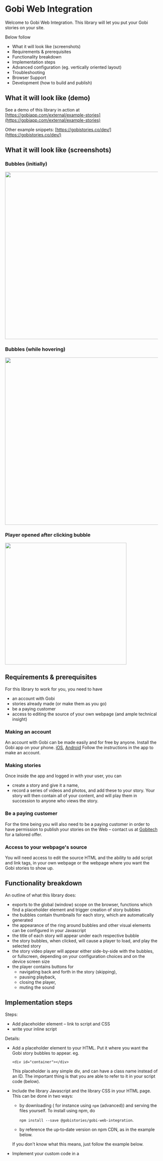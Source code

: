 # Gobi Web Integration

Welcome to Gobi Web Integration. This library will let you put your Gobi stories on your site.

Below follow

- What it will look like (screenshots)
- Requirements & prerequisites
- Functionality breakdown
- Implementation steps
- Advanced configuration (eg. vertically oriented layout)
- Troubleshooting
- Browser Support
- Development (how to build and publish)

## What it will look like (demo)

See a demo of this library in action at
[https://gobiapp.com/external/example-stories](https://gobiapp.com/external/example-stories)

Other example snippets:
[https://gobistories.co/dev/](https://gobistories.co/dev/)


## What it will look like (screenshots)

### Bubbles (initially)

<img src="https://eu1media.gobitech.no/bubbles-initial.png" width="550px">

### Bubbles (while hovering)

<img src="https://eu1media.gobitech.no/bubbles-hover.png" width="550px">

### Player opened after clicking bubble

<img src="https://eu1media.gobitech.no/click-player-small.png" width="400px">




## Requirements & prerequisites

For this library to work for you, you need to have 
- an account with Gobi
- stories already made (or make them as you go)
- be a paying customer
- access to editing the source of your own webpage (and ample technical insight)

### Making an account

An account with Gobi can be made easily and for free by anyone. Install the Gobi app on your phone. [iOS](https://itunes.apple.com/us/app/gobi-send-snaps-in-groups/id1025344825?utm_source=gobiapp.com&utm_medium=website), [Android](https://play.google.com/store/apps/details?id=no.gobiapp.gobi&utm_source=gobiapp.com&utm_medium=website)
  Follow the instructions in the app to make an account.

### Making stories

Once inside the app and logged in with your user, you can
- create a story and give it a name,
- record a series of videos and photos, and add these to your story. Your story will then contain all of your content, and will play them in succession to anyone who views the story.

### Be a paying customer

For the time being you will also need to be a paying customer in order to have permission to publish your stories on the Web – contact us at [Gobitech](http://gobistories.co) for a tailored offer.


### Access to your webpage's source

You will need access to edit the source HTML and the ability to add script and link tags, in your own webpage or the webpage where you want the Gobi stories to show up.

## Functionality breakdown

An outline of what this library does:
- exports to the global (window) scope on the browser, functions which find a placeholder element and trigger creation of story bubbles
- the bubbles contain thumbnails for each story, which are automatically generated
- the appearance of the ring around bubbles and other visual elements can be configured in your Javascript
- the title of each story will appear under each respective bubble
- the story bubbles, when clicked, will cause a player to load, and play the selected story
- the story video player will appear either side-by-side with the bubbles, or fullscreen, depending on your configuration choices and on the device screen size
- the player contains buttons for
  - navigating back and forth in the story (skipping),
  - pausing playback,
  - closing the player,
  - muting the sound

## Implementation steps


Steps:
- Add placeholder element
– link to script and CSS
- write your inline script

Details:
- Add a placeholder element to your HTML. Put it where you want the Gobi story bubbles to appear.
  eg.
  
  ```<div id="container"></div>```
  
  This placeholder is any simple div, and can have a class name instead of an ID. The important thing is that you are able to refer to it in your script code (below).
  
- Include the library Javascript and the library CSS in your HTML page. This can be done in two ways:
  - by downloading ( for instance using ```npm``` (advanced)) and serving the files yourself.  To install using npm, do
  
    ```npm install --save @gobistories/gobi-web-integration```.

  - by reference the up‐to‐date version on npm CDN, as in the example below.

  If you don't know what this means, just follow the example below. 
- Implement your custom code in a <script> tag, which should at least call the `gobi.Bubbles` function, to get the placeholder replaced and the stories running.

  ```html
    <script>
        new gobi.Bubbles({
          container: document.getElementById('container'),
          stories: [{...}, {...}],
        });
    </script>
  ```

  Specify each story from story ID. Example:
  
  ```
  new gobi.Bubbles({
    stories: [
      {id: '37Njb1', title: 'Summer', avatarSrc: 'https://...'}, { ... }
  ```

  avatarSrc and title are optional – the avatar (thumbnail or picture in the bubble) will be fetched
  automatically from the story video, but set avatarSrc if you wish to override it with your own.

Full example:

```html
<html>
<head>
  <link href="https://unpkg.com/@gobistories/gobi-web-integration/dist/gobi-web-integration.css"
        rel="stylesheet">
  <script src="https://unpkg.com/@gobistories/gobi-web-integration"></script>
</head>
<body>
  <div id="gobi-container"></div>
  <script>
    new gobi.Bubbles({
      container: document.getElementById('gobi-container'),
      stories: [
        {id: "fhG6eY"},
        {id: "8tazBc"},
        {id: "9uIOKd"}
      ]
    });
  </script>
</body>
</html>
```

## Referencing a specific version of the library

If you want to reference a specific version, replace
```html
<script src="https://unpkg.com/@gobistories/gobi-web-integration"></script>
```
with
```html
<script src="https://unpkg.com/@gobistories/gobi-web-integration@3.9.8"></script>
```
where 3.9.8 is the version you require.


## Using with a bundler

If you’re using a bundler like [webpack](https://webpack.js.org), the exported object will be the Player and Module
constructor (unlike the browser where it is attached to `window.gobi`):

```js
import { Bubbles } from 'gobi-web-integration';

new Bubbles({
    container: document.getElementById('container'),
        stories: [
        {id: "fhG6eY"},
        {id: "8tazBc"},
        {id: "9uIOKd"}
      ]
});
```

```js
import { Player } from 'gobi-web-integration';

const player = new Player({
    container: document.getElementById('container'),
    storyName: 'story-id',
    width: 640
});

player.on('play', function() {
    console.log('played the video!');
});
```

----


## Troubleshooting

- No bubbles show

  See the console. Can you spot any errors? Try to understand them. If there seems to be a bug in the library, please email us.




## Browser Support

The library will work in IE 11+, Chrome, Firefox, Safari, and Opera.


## Development (how to build and publish)

Run:

  `npm run-script build`

This populates the dist/ folder which will be used when publishing. Note, that this folder doesn't
get committed.

Commit your work. When your working directory is clean, continue.

To automatically bump version numbers in package.json according to semver rules, and also
automatically create a commit, run (usually, just choose patch):

  `npm version [major | minor | patch]`

Push your work.

Finally, publish your new version

```
npm login  (only if needed)
npm publish
```

----

# Technical documentation

## Bubbles Constructor

Function which creates a bubble layout with already embedded player.

### Create
```html
<head>
  <link href="https://unpkg.com/@gobistories/gobi-web-integration/dist/gobi-web-integration.css" rel="stylesheet">
  <script src="https://unpkg.com/@gobistories/gobi-web-integration"></script>
</head>
<body>
  <div id="container"></div>
  <script>
        new gobi.Bubbles({
          container: document.getElementById('container'),
          stories: [{
                id: 'story-key',
                title: 'Some Title',
                description: 'Some Description'
            }, {
                id: 'another-story-key',
                title: 'Some Another Title',
                description: 'Some Another Description'
            }],
        });
  </script>
</body>
```
### Options

option                            | default  | description
----------------------------------| -------- | -----------
container                         |          | **Required.** HTMLElement. Container where the module will be embed.
title                             |    ``    | String. Module title.
color                             |`#15d6ea` | Any valid css color value (#000, rgb(...), rgba(...)). The color of border of story circle.
avatarSize                        |    ``    | Valid css size value, except % (10px, 10vw...). The size of avatar circle.
verticalOrientation               |  `false` | Boolean. Displays a list of stories vertically.
wrap                              |  `false` | Boolean. Add styles which allow stories wrap to a new line on small screen sizes.
**playerOptions**                 |   `{}`   | Object. Provides interface for customization of player view.
playerOptions.roundedCorners      |  `true`  | Boolean. Remove or add rounded corners to player element.
playerOptions.shadow              |  `true`  | Boolean. Remove or add shadow to player element.
**stories**                       |          | **Required.** Array. Data of stories.
stories[0...n].id                 |          | **Required.** String. Identifire of story.
stories[0...n].title              |    ``    | String. Change title text of specific story.
stories[0...n].description        |    ``    | String. Change description text of specific story.
stories[0...n].avatarSrc          |    ``    | String. Avatar URL of specific story.
stories[0...n].titleColor         |    ``    | Any valid css color value (#000, rgb(...), rgba(...)). Set color of specific story title text.
stories[0...n].descriptionColor   |    ``    | Any valid css color value (#000, rgb(...), rgba(...)). Set color of specific story description text.

## Player Constructor

Function which create and return interface for managing and listening to events of Player.

### Create
```html
<head>
  <link href="https://unpkg.com/@gobistories/gobi-web-integration/dist/gobi-web-integration.css" rel="stylesheet">
  <script src="https://unpkg.com/@gobistories/gobi-web-integration"></script>
</head>
<body>
  <div id="player-container"></div>
  <script>
        var player = new gobi.Player({
          container: document.getElementById('player-container'),
          id: 'story-key'
        });
        player.on('play', function() {
            console.log('played the video!');
        });
  </script>
</body>
```

### Options
option             | default | description
-------------------| ------- | -----------
id                 |         | **Required.** String. The key of the story.
container          |         | HTMLElement. Container where the player will be embed.
autoStart          | `false` | Boolean. Add `autoplay` and `mute` attributes to video.
loop               | `false` | Boolean. Add `loop` attributes to video.
hideOverlay        | `false` | Boolean. Hide play button and gobi logo.
roundedCorners     |  `true` | Boolean. Remove or add rounded corners to player element.
shadow             |  `true` | Boolean. Remove or add rounded corners to player element.
width              |  `612`  | Number. Set player width. If height option is not defined it will calculate automaticaly depending on aspect ration 16:9.
height             |  `1088`  | Number. Set player height. If width option is not defined it will calculate automaticaly depending on aspect ration 16:9.
checkViewPort      | `true`  | Boolean. Enable functionality which pause player if it outside of screen view area.

### Methods
You can call methods on the player by calling the function on the Player object:
```js
player.play();
```
#### play():void
Play the video if it’s paused. **Note:** In new browsers, there is an autoplay policy that does not allow play video with sound without user interaction.
```js
player.play();
```
#### pause():void
Pause the video if it’s playing.
```js
 player.pause();
```
#### reload():void
Reload player video.
```js
 player.reload();
```
#### setMute(flag:boolean):void
Enable or disable mute.
```js
 player.setMute(true); 
 //or
 player.setMute(false);
```
#### isInViewport():boolean
Return `true` if player is inside of screen view area.
```js
 if (player.isInViewport()) {
     alert('player is visible')
 }
 else {
     alert('player is outside of screen')
 }
```
#### on(event:string, callback:(data:any) => void):void
Add an event listener for the specified event. Will call the callback with a single parameter, `data`, that contains the data for that event.
```js
var onPlay = function(data) {
    // data is an object containing properties specific to that event
};
player.on('play', onPlay);
```
#### off(event?:string, callback?:() => void): void
Remove an event listener for the specified event. Will remove all listeners for that event if a `callback` isn’t passed or only that specific callback if it is passed or all listeners from all events if any of params aren't passed.
```js
var onPlay = function(data) {
    // data is an object containing properties specific to that event
};
player.on('play', onPlay);
// If later on you decide that you don’t need to listen for play anymore.
player.off('play', onPlay);
// `off` can be called with just the event name to remove all listeners.
player.off('play');
// remove all listeners from all events.
player.off();
```
### Events
You can listen for events in the player by attaching a callback using .on():
```js
player.on('eventName', function(data) {
    // data is an object containing properties specific to that event
});
```

The events are equivalent to the HTML5 video events (except for `cuechange`,
which is slightly different).

To remove a listener, call `.off()` with the callback function:

```js
var callback = function() {};

player.off('eventName', callback);
```
#### loaded
Occurs when meta data for the video has been loaded. The player gets the size and begins to occupy space on the page.
callback data:
```js
chunInd:0...n
```
#### play
Sent when the playback state is no longer paused, as a result of the `play` method, or the `autoStart` option
Play the video if it’s paused. Note: on iOS and some other mobile devices, you cannot programmatically trigger play. Once the viewer has tapped on the play button in the player, however, you will be able to use this function.
callback data:
```js
chunInd:0...n
```
#### pause
Sent when the playback state is changed to paused.
callback data:
```js
chunInd:0...n
```
#### ended
Triggered any time the video playback reaches the end. Note: when `loop` is turned on, the ended event will not fire.
callback data:
```js
undefined
```
#### error
Triggered when video error is generated in the player.
callback data:
```js
error:MediaError
```
#### backToChunk
Triggered when user tap on back button.
callback data:
```js
chunInd:0...n
```
#### skipChunk
Triggered when user skipped some video of current story by tap on player.
callback data:
```js
chunInd:0...n
```
#### chunkChange
Triggered each time when one of story videos was changed to another. Does not metter, by user tapping on back or skip buttons or automaticaly .
callback data:
```js
chunInd:0...n
```
#### newIteration
Triggered when `loop` flag is set and story start to play one more time
```js
undefined
```

## Examples

### Responsive player 
Provides a class to resize the player according it parent element.
```html
<body>
  <style>
    .responsive-player {
        position: relative;
        display: block;
        width: 100%;
    }
    .responsive-player:before {
        content: '';
        display: block;
        width: 100%;
        /* 177.7777% = 16/9 * 100%;  The ratio of height to width of the video. Video aspect ratio always 9:16*/
        padding-top: 177.7777%;
    }
    .responsive-player iframe {
        position: absolute;
        left: 0;
        top: 0;
        width: 100%;
        height: 100%;
     }
  </style>
  <div style="max-width: 350px"> 
    <div id="player-container" class="responsive-player"></div>
  <div>
  
  <script>
        var player = new gobi.Player({
          container: document.getElementById('player-container'),
          storyName: 'story-id'
        });
        player.on('play', function() {
            console.log('played the video!');
        });
  </script>
</body>
```

Also by adding a rule to the main class, you can guarantee that the height of the player will always be no more than the height of the screen.
```css
    .responsive-player {
        position: relative;
        display: block;
        width: 100%;
        /* 56.25vh = 100vh / (16 / 19) */
        max-width: 56.25vh;
    }
```
